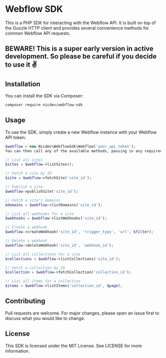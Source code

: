 # Webflow SDK
This is a PHP SDK for interacting with the Webflow API. It is built on top of the Guzzle HTTP client and provides several convenience methods for common Webflow API requests.

## BEWARE! This is a super early version in active development. So please be careful if you decide to use it ✌️

## Installation
You can install the SDK via Composer:

```sh
composer require nicdev/webflow-sdk
```

## Usage
To use the SDK, simply create a new Webflow instance with your Webflow API token:

```php
$webflow = new Nicdev\WebflowSdk\Webflow('your_api_token');
You can then call any of the available methods, passing in any required parameters:

// List all sites
$sites = $webflow->listSites();

// Fetch a site by ID
$site = $webflow->fetchSite('site_id');

// Publish a site
$webflow->publishSite('site_id');

// Fetch a site's domains
$domains = $webflow->listDomains('site_id');

// List all webhooks for a site
$webhooks = $webflow->listWebhooks('site_id');

// Create a webhook
$webflow->createWebhook('site_id', 'trigger_type', 'url', $filter);

// Delete a webhook
$webflow->deleteWebhook('site_id', 'webhook_id');

// List all collections for a site
$collections = $webflow->listCollections('site_id');

// Fetch a collection by ID
$collection = $webflow->fetchCollection('collection_id');

// List all items for a collection
$items = $webflow->listItems('collection_id', $page);
```

## Contributing
Pull requests are welcome. For major changes, please open an issue first to discuss what you would like to change.

## License
This SDK is licensed under the MIT License. See LICENSE for more information.